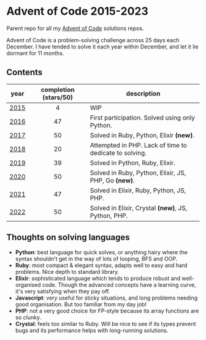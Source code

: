# Advent of Code 2015-2023

Parent repo for all my [Advent of Code](https://adventofcode.com/) solutions repos.

Advent of Code is a problem-solving challenge across 25 days each December. I have tended to solve it each year within December, and let it lie dormant for 11 months.

## Contents

| year | completion (stars/50) | description |
| ---- | :-------------------: | ----------- |
| [2015](https://github.com/mn113/adventofcode2015) | 4 | WIP |
| [2016](https://github.com/mn113/adventofcode2016) | 47 | First participation. Solved using only Python. |
| [2017](https://github.com/mn113/adventofcode2017) | 50 | Solved in Ruby, Python, Elixir **(new)**. |
| [2018](https://github.com/mn113/adventofcode2018) | 20 | Attempted in PHP. Lack of time to dedicate to solving. |
| [2019](https://github.com/mn113/adventofcode2019) | 39 | Solved in Python, Ruby, Elixir. |
| [2020](https://github.com/mn113/adventofcode2020) | 50 | Solved in Ruby, Python, Elixir, JS, PHP, Go **(new)**. |
| [2021](https://github.com/mn113/adventofcode2021) | 47 | Solved in Elixir, Ruby, Python, JS, PHP. |
| [2022](https://github.com/mn113/adventofcode2022) | 50 | Solved in Elixir, Crystal **(new)**, JS, Python, PHP. |

## Thoughts on solving languages

- **Python**: best language for quick solves, or anything hairy where the syntax shouldn't get in the way of lots of looping, BFS and OOP.
- **Ruby**: most compact & elegant syntax, adapts well to easy and hard problems. Nice depth to standard library.
- **Elixir**: sophisticated language which tends to produce robust and well-organised code. Though the advanced concepts have a learning curve, it's very satisfying when they pay off.
- **Javascript**: very useful for sticky situations, and long problems needing good organisation. But too familiar from my day job!
- **PHP**: not a very good choice for FP-style because its array functions are so clunky.
- **Crystal**: feels too similar to Ruby. Will be nice to see if its types prevent bugs and its performance helps with long-running solutions.
